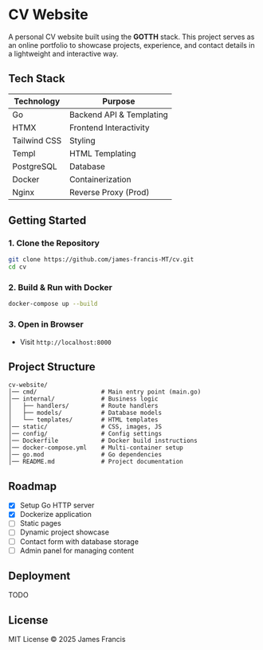 # CV Website

A personal CV website built using the **GOTTH** stack. This project serves as an online portfolio to showcase projects, experience, and contact details in a lightweight and interactive way.

## Tech Stack
| Technology    | Purpose          |
|--------------|----------------|
| Go           | Backend API & Templating |
| HTMX         | Frontend Interactivity |
| Tailwind CSS | Styling |
| Templ        | HTML Templating |
| PostgreSQL   | Database |
| Docker       | Containerization |
| Nginx        | Reverse Proxy (Prod) |

## Getting Started
### 1. Clone the Repository
```sh
git clone https://github.com/james-francis-MT/cv.git
cd cv
```

### 2. Build & Run with Docker
```sh
docker-compose up --build
```

### 3. Open in Browser
- Visit `http://localhost:8000`

## Project Structure
```
cv-website/
│── cmd/                  # Main entry point (main.go)
│── internal/             # Business logic
│   ├── handlers/         # Route handlers
│   ├── models/           # Database models
│   └── templates/        # HTML templates
│── static/               # CSS, images, JS
│── config/               # Config settings
│── Dockerfile            # Docker build instructions
│── docker-compose.yml    # Multi-container setup
│── go.mod                # Go dependencies
│── README.md             # Project documentation
```

## Roadmap
- [x] Setup Go HTTP server
- [x] Dockerize application
- [ ] Static pages
- [ ] Dynamic project showcase
- [ ] Contact form with database storage
- [ ] Admin panel for managing content

## Deployment
TODO

## License
MIT License © 2025 James Francis


